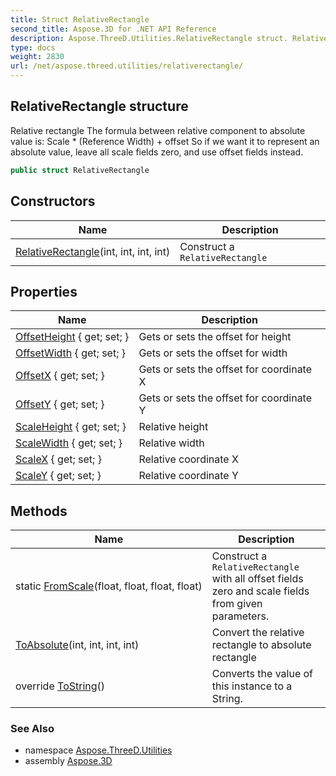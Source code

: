 ```yaml
---
title: Struct RelativeRectangle
second_title: Aspose.3D for .NET API Reference
description: Aspose.ThreeD.Utilities.RelativeRectangle struct. Relative rectangle The formula between relative component to absolute value is Scale  Reference Width  offset So if we want it to represent an absolute value leave all scale fields zero and use offset fields instead
type: docs
weight: 2830
url: /net/aspose.threed.utilities/relativerectangle/
---
```

## RelativeRectangle structure

Relative rectangle The formula between relative component to absolute value is: Scale * (Reference Width) + offset So if we want it to represent an absolute value, leave all scale fields zero, and use offset fields instead.

```csharp
public struct RelativeRectangle
```

## Constructors

| Name | Description |
| --- | --- |
| [RelativeRectangle](relativerectangle/)(int, int, int, int) | Construct a `RelativeRectangle` |

## Properties

| Name | Description |
| --- | --- |
| [OffsetHeight](../../aspose.threed.utilities/relativerectangle/offsetheight/) { get; set; } | Gets or sets the offset for height |
| [OffsetWidth](../../aspose.threed.utilities/relativerectangle/offsetwidth/) { get; set; } | Gets or sets the offset for width |
| [OffsetX](../../aspose.threed.utilities/relativerectangle/offsetx/) { get; set; } | Gets or sets the offset for coordinate X |
| [OffsetY](../../aspose.threed.utilities/relativerectangle/offsety/) { get; set; } | Gets or sets the offset for coordinate Y |
| [ScaleHeight](../../aspose.threed.utilities/relativerectangle/scaleheight/) { get; set; } | Relative height |
| [ScaleWidth](../../aspose.threed.utilities/relativerectangle/scalewidth/) { get; set; } | Relative width |
| [ScaleX](../../aspose.threed.utilities/relativerectangle/scalex/) { get; set; } | Relative coordinate X |
| [ScaleY](../../aspose.threed.utilities/relativerectangle/scaley/) { get; set; } | Relative coordinate Y |

## Methods

| Name | Description |
| --- | --- |
| static [FromScale](../../aspose.threed.utilities/relativerectangle/fromscale/)(float, float, float, float) | Construct a `RelativeRectangle` with all offset fields zero and scale fields from given parameters. |
| [ToAbsolute](../../aspose.threed.utilities/relativerectangle/toabsolute/)(int, int, int, int) | Convert the relative rectangle to absolute rectangle |
| override [ToString](../../aspose.threed.utilities/relativerectangle/tostring/)() | Converts the value of this instance to a String. |

### See Also

* namespace [Aspose.ThreeD.Utilities](../../aspose.threed.utilities/)
* assembly [Aspose.3D](../../)


